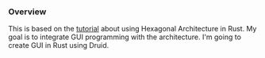 ### Overview

This is based on the [tutorial](https://alexis-lozano.com/hexagonal-architecture-in-rust-1/) about using Hexagonal Architecture in Rust.
My goal is to integrate GUI programming with the architecture. I'm going to create GUI in Rust using Druid.

